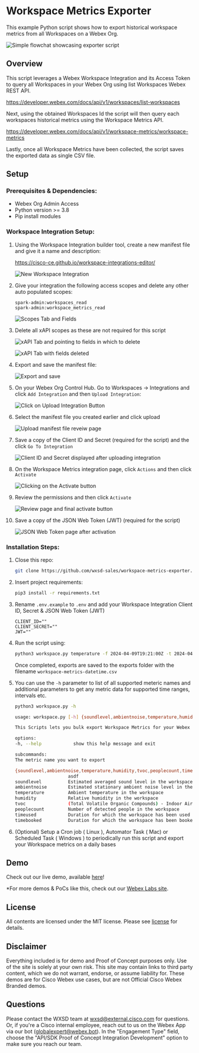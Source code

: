 
# Workspace Metrics Exporter

This example Python script shows how to export historical workspace metrics from all Workspaces on a Webex Org. 

![Simple flowchat showcasing exporter script](images/Workspace%20Metrics%20Exporter.png)

## Overview

This script leverages a Webex Workspace Integration and its Access Token to query all Workspaces in your Webex Org using list Workspaces Webex REST API.

https://developer.webex.com/docs/api/v1/workspaces/list-workspaces

Next, using the obtained Workspaces Id the script will then query each workspaces historical metrics using the Workspace Metrics API.

https://developer.webex.com/docs/api/v1/workspace-metrics/workspace-metrics

Lastly, once all Workspace Metrics have been collected, the script saves the exported data as single CSV file.


## Setup

### Prerequisites & Dependencies: 

- Webex Org Admin Access
- Python version >= 3.8
- Pip install modules

<!-- GETTING STARTED -->

### Workspace Integration Setup:

1. Using the Workspace Integration builder tool, create a new manifest file and give it a name and description:

    https://cisco-ce.github.io/workspace-integrations-editor/

    ![New Workspace Integration](images/image-01.png)

2. Give your integration the following access scopes and delete any other auto populated scopes:
    ```
    spark-admin:workspaces_read
    spark-admin:workspace_metrics_read
    ```
    ![Scopes Tab and Fields](images/image-02.png)

3. Delete all xAPI scopes as these are not required for this script

    ![xAPI Tab and pointing to fields in which to delete](images/image-03.png)

    ![xAPI Tab with fields deleted](images/image-04.png)

4. Export and save the manifest file:

    ![Export and save](images/image-05.png)

5. On your Webex Org Control Hub. Go to Workspaces -> Integrations and click ``Add Integration`` and then ``Upload Integration``:

    ![Click on Upload Integration Button](images/image-06.png)

6. Select the manifest file you created earlier and click upload

    ![Upload manifest file reveiw page](images/image-07.png)

7. Save a copy of the Client ID and Secret (required for the script) and the click ``Go To Integration``

    ![Client ID and Secret displayed after uploading integration](images/image-08.png)

8. On the Workspace Metrics integration page, click ``Actions`` and then click ``Activate``

   ![Clicking on the Activate button](images/image-09.png)

9. Review the permissions and then click ``Activate``

    ![Review page and final activate button](images/image-10.png)

10. Save a copy of the JSON Web Token (JWT) (required for the script)

    ![JSON Web Token page after activation](images/image-11.png)


### Installation Steps:

1.  Close this repo:
    ```sh
    git clone https://github.com/wxsd-sales/workspace-metrics-exporter.git
    ```
2.  Insert project requirements:
    ```sh
    pip3 install -r requirements.txt
    ```
3. Rename ``.env.example`` to ``.env`` and add your Workspace Integration Client ID, Secret & JSON Web Token (JWT)
    ```
    CLIENT_ID=""
    CLIENT_SECRET=""
    JWT=""
    ```
4. Run the script using:
    ```sh
    python3 workspace.py temperature -f 2024-04-09T19:21:00Z -t 2024-04-10T17:21:00Z
    ```
    Once completed, exports are saved to the exports folder with the filename ``workspace-metrics-datetime.csv``

5. You can use the ``-h`` parameter to list of all supported meteric names and additional parameters to get any metric data for supported time ranges, intervals etc.
    ```sh
    python3 workspace.py -h

    usage: workspace.py [-h] {soundlevel,ambientnoise,temperature,humidity,tvoc,peoplecount,timeused,timebooked} ...

    This Scripts lets you bulk export Workspace Metrics for your Webex Org

    options:
    -h, --help            show this help message and exit

    subcommands:
    The metric name you want to export

    {soundlevel,ambientnoise,temperature,humidity,tvoc,peoplecount,timeused,timebooked}
                        asdf
    soundlevel          Estimated averaged sound level in the workspace
    ambientnoise        Estimated stationary ambient noise level in the workspace (background noise level)
    temperature         Ambient temperature in the workspace
    humidity            Relative humidity in the workspace
    tvoc                (Total Volatile Organic Compounds) - Indoor Air Quality
    peoplecount         Number of detected people in the workspace
    timeused            Duration for which the workspace has been used
    timebooked          Duration for which the workspace has been booked
    ```

6. (Optional) Setup a Cron job ( Linux ), Automator Task ( Mac)  or Scheduled Task ( Windows ) to periodically run this script and export your Workspace metrics on a daily bases
    
    
    
## Demo

Check out our live demo, available [here](https://app.vidcast.io/share/c95e524a-43e4-4ffe-a5c6-d8654ed98da3)!

*For more demos & PoCs like this, check out our [Webex Labs site](https://collabtoolbox.cisco.com/webex-labs).


## License

All contents are licensed under the MIT license. Please see [license](LICENSE) for details.


## Disclaimer
  
 Everything included is for demo and Proof of Concept purposes only. Use of the site is solely at your own risk. This site may contain links to third party content, which we do not warrant, endorse, or assume liability for. These demos are for Cisco Webex use cases, but are not Official Cisco Webex Branded demos.


## Questions
Please contact the WXSD team at [wxsd@external.cisco.com](mailto:wxsd@external.cisco.com?subject=workspace-metrics-exporter) for questions. Or, if you're a Cisco internal employee, reach out to us on the Webex App via our bot (globalexpert@webex.bot). In the "Engagement Type" field, choose the "API/SDK Proof of Concept Integration Development" option to make sure you reach our team. 
